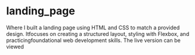 # landing_page
Where I built a landing page using HTML and CSS to match a provided design. Itfocuses on creating a structured layout, styling with Flexbox, and practicingfoundational web development skills. The live version can be viewed
